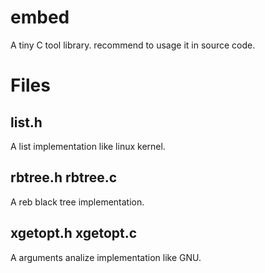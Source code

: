 embed
========

A tiny C tool library. recommend to usage it in source code.

# Files
## list.h

A list implementation like linux kernel.

## rbtree.h rbtree.c

A reb black tree implementation.

## xgetopt.h xgetopt.c

A arguments analize implementation like GNU.


